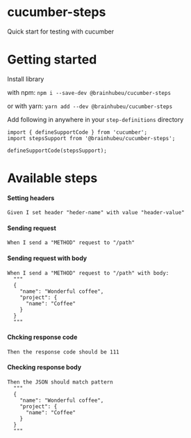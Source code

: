 # cucumber-steps
Quick start for testing with cucumber


# Getting started
Install library

with npm: `npm i --save-dev @brainhubeu/cucumber-steps`

or with yarn: `yarn add --dev @brainhubeu/cucumber-steps`

Add following in anywhere in your `step-definitions` directory
```
import { defineSupportCode } from 'cucumber';
import stepsSupport from '@brainhubeu/cucumber-steps';

defineSupportCode(stepsSupport);
```
# Available steps
#### Setting headers
```
Given I set header "heder-name" with value "header-value"
```

#### Sending request
```
When I send a "METHOD" request to "/path"
```

#### Sending request with body
```
When I send a "METHOD" request to "/path" with body:
  """
  {
    "name": "Wonderful coffee",
    "project": {
      "name": "Coffee"
    }
  }
  """
```

#### Chcking response code
```
Then the response code should be 111
```

#### Checking response body
```
Then the JSON should match pattern
  """
  {
    "name": "Wonderful coffee",
    "project": {
      "name": "Coffee"
    }
  }
  """
```
